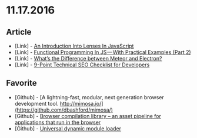 # 11.17.2016

## Article

- \[Link\] - [An Introduction Into Lenses In JavaScript](https://medium.com/javascript-inside/an-introduction-into-lenses-in-javascript-e494948d1ea5#.rrc6d9sxs)
- \[Link\] - [Functional Programming In JS — With Practical Examples (Part 2)](https://medium.com/@rajaraodv/functional-programming-in-js-with-practical-examples-part-2-429d2e8ccc9e#.nefxvcz2k)
- \[Link\] - [What’s the Difference between Meteor and Electron?](https://www.sitepoint.com/whats-the-difference-between-meteor-and-electron/)
- \[Link\] - [9-Point Technical SEO Checklist for Developers](https://www.sitepoint.com/9-point-technical-seo-checklist-for-developers/)


## Favorite

- \[Github\] - [A lightning-fast, modular, next generation browser development tool. http://mimosa.io/](https://github.com/dbashford/mimosa/)
- \[Github\] - [Browser compilation library – an asset pipeline for applications that run in the browser](https://github.com/broccolijs/broccoli)
- \[Github\] - [Universal dynamic module loader](https://github.com/systemjs/systemjs)
